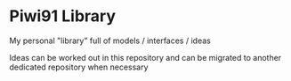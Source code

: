 # Piwi91 Library

My personal "library" full of models / interfaces / ideas

Ideas can be worked out in this repository and can be migrated to another dedicated repository when necessary
